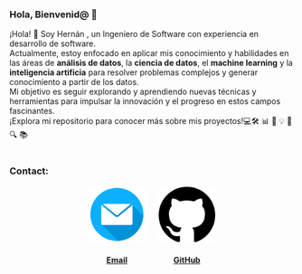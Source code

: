 ### Hola, Bienvenid@ 👋

¡Hola! 👋 Soy Hernán , un Ingeniero de Software con experiencia en desarrollo de software. <br>
Actualmente, estoy enfocado en aplicar mis conocimiento y  habilidades en las áreas  de
<strong>análisis de datos</strong>, la <strong>ciencia de datos</strong>, el <strong>machine learning</strong> y la <strong>inteligencia artificia</strong> para resolver problemas complejos y generar conocimiento a partir de los datos.  <br>
Mi objetivo es seguir explorando y aprendiendo nuevas técnicas y herramientas para impulsar la innovación y el progreso en estos campos fascinantes. 
<br>¡Explora mi repositorio para conocer más sobre mis proyectos!💻🛠️ 📊 🧠 💡 🚀 🔍 📚 
<br><br>

### Contact:
<section>
    <div align="center">
        <a href="mailto:hernan.araya96@outlook.com" style="display: inline-block; text-align: center; margin-right: 20px;">
            <img src="email.png" alt="Email" width="100"><br>
            <h4>Email</h4>
        </a>
        <a href="https://github.com/haraya" style="display: inline-block; text-align: center;">
            <img src="github.png" alt="GitHub" width="100"><br>
            <h4>GitHub</h4>
        </a>
    </div>
</section>
